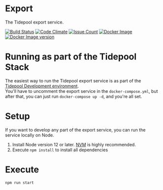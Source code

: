 # Export

The Tidepool export service. 

[![Build Status](https://travis-ci.com/tidepool-org/export.png)](https://travis-ci.com/tidepool-org/export)
[![Code Climate](https://codeclimate.com/github/tidepool-org/export/badges/gpa.svg)](https://codeclimate.com/github/tidepool-org/export)
[![Issue Count](https://codeclimate.com/github/tidepool-org/export/badges/issue_count.svg)](https://codeclimate.com/github/tidepool-org/export)
[![Docker Image](https://images.microbadger.com/badges/image/tidepool/export.svg)](http://microbadger.com/images/tidepool/export "Get your own image badge on microbadger.com")
[![Docker Image version](https://images.microbadger.com/badges/version/tidepool/export.svg)](http://microbadger.com/images/tidepool/export "Get your own version badge on microbadger.com")

# Running as part of the Tidepool Stack
The easiest way to run the Tidepool export service is as part of the [Tidepool Development environment](https://github.com/tidepool-org/development).  
You'll have to uncomment the export service in the `docker-compose.yml`, but after that, you can just run `docker-compose up -d`, and you're all set.

# Setup
If you want to develop any part of the export service, you can run the service locally on Node.

1. Install Node version 12 or later. [NVM](https://github.com/creationix/nvm) is highly recommended.
1. Execute `npm install` to install all dependencies

# Execute

`npm run start`
